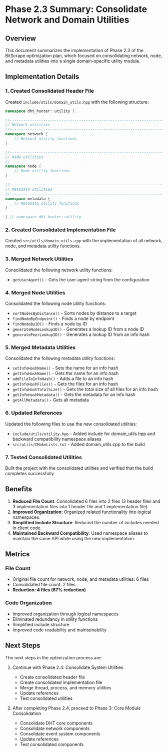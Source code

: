 # Phase 2.3 Summary: Consolidate Network and Domain Utilities

## Overview

This document summarizes the implementation of Phase 2.3 of the BitScrape optimization plan, which focused on consolidating network, node, and metadata utilities into a single domain-specific utility module.

## Implementation Details

### 1. Created Consolidated Header File

Created `include/utils/domain_utils.hpp` with the following structure:

```cpp
namespace dht_hunter::utility {

//-----------------------------------------------------------------------------
// Network utilities
//-----------------------------------------------------------------------------
namespace network {
    // Network utility functions
}

//-----------------------------------------------------------------------------
// Node utilities
//-----------------------------------------------------------------------------
namespace node {
    // Node utility functions
}

//-----------------------------------------------------------------------------
// Metadata utilities
//-----------------------------------------------------------------------------
namespace metadata {
    // Metadata utility functions
}

} // namespace dht_hunter::utility
```

### 2. Created Consolidated Implementation File

Created `src/utils/domain_utils.cpp` with the implementation of all network, node, and metadata utility functions.

### 3. Merged Network Utilities

Consolidated the following network utility functions:
- `getUserAgent()` - Gets the user agent string from the configuration

### 4. Merged Node Utilities

Consolidated the following node utility functions:
- `sortNodesByDistance()` - Sorts nodes by distance to a target
- `findNodeByEndpoint()` - Finds a node by endpoint
- `findNodeByID()` - Finds a node by ID
- `generateNodeLookupID()` - Generates a lookup ID from a node ID
- `generatePeerLookupID()` - Generates a lookup ID from an info hash

### 5. Merged Metadata Utilities

Consolidated the following metadata utility functions:
- `setInfoHashName()` - Sets the name for an info hash
- `getInfoHashName()` - Gets the name for an info hash
- `addFileToInfoHash()` - Adds a file to an info hash
- `getInfoHashFiles()` - Gets the files for an info hash
- `getInfoHashTotalSize()` - Gets the total size of all files for an info hash
- `getInfoHashMetadata()` - Gets the metadata for an info hash
- `getAllMetadata()` - Gets all metadata

### 6. Updated References

Updated the following files to use the new consolidated utilities:
- `include/utils/utility.hpp` - Added include for domain_utils.hpp and backward compatibility namespace aliases
- `src/utils/CMakeLists.txt` - Added domain_utils.cpp to the build

### 7. Tested Consolidated Utilities

Built the project with the consolidated utilities and verified that the build completes successfully.

## Benefits

1. **Reduced File Count**: Consolidated 6 files into 2 files (3 header files and 3 implementation files into 1 header file and 1 implementation file).
2. **Improved Organization**: Organized related functionality into logical namespaces.
3. **Simplified Include Structure**: Reduced the number of includes needed in client code.
4. **Maintained Backward Compatibility**: Used namespace aliases to maintain the same API while using the new implementation.

## Metrics

### File Count
- Original file count for network, node, and metadata utilities: 6 files
- Consolidated file count: 2 files
- **Reduction: 4 files (67% reduction)**

### Code Organization
- Improved organization through logical namespaces
- Eliminated redundancy in utility functions
- Simplified include structure
- Improved code readability and maintainability

## Next Steps

The next steps in the optimization process are:

1. Continue with Phase 2.4: Consolidate System Utilities
   - Create consolidated header file
   - Create consolidated implementation file
   - Merge thread, process, and memory utilities
   - Update references
   - Test consolidated utilities

2. After completing Phase 2.4, proceed to Phase 3: Core Module Consolidation
   - Consolidate DHT core components
   - Consolidate network components
   - Consolidate event system components
   - Update references
   - Test consolidated components
